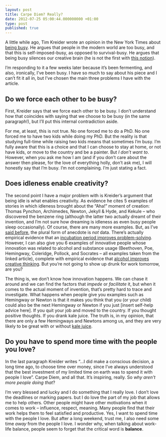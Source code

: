 ```yaml
---
layout: post
title: Carpe Diem? Really?
date: 2012-07-25 05:00:44.000000000 +01:00
type: post
published: true
---
```

A little while ago, Tim Kreider wrote an opinion in the New York Times about [being busy](http://opinionator.blogs.nytimes.com/2012/06/30/the-busy-trap/). He argues that people in the modern world are too busy, and that this is self-imposed-busy, as opposed to survival-busy. He argues that being busy silences our creative brain (he is not the first with [this notion](http://www.amazon.ca/Hare-Brain-Tortoise-Mind-Intelligence/dp/0060955414)).

I’m responding to it a few weeks later because it’s been fermenting, and also, ironically, I’ve been busy. I have so much to say about his piece and I can’t fit it all in, but I’ve chosen the main three problems I have with the article.

## Do we force each other to be busy?

First, Kreider says that we force each other to be busy. I don’t understand how that coincides with saying that we choose to be busy (in the same paragraph!), but I’ll put this internal contradiction aside.

For me, at least, this is not true. No one forced me to do a PhD. No one forced me to have two kids while doing my PhD. But the reality is that studying full-time while raising two kids means that sometimes I’m busy. I’m fully aware that this is a choice and that I can choose to stay at home, or not have kids, or move to the country and be a painter. But _I don’t want to_. However, when you ask me how I am (and if you don’t care about the answer then please, for the love of everything holly, don’t ask me), I will honestly say that I’m busy. I’m not complaining. I’m just stating a fact.

## Does idleness enable creativity?

The second point I have a major problem with is Kreider’s argument that being idle is what enables creativity. As evidence he cites 5 examples of stories in which idleness brought about the “Aha!” moment of creation: Thomas Pynchon, Archimedes, Newton, Jekyll & Hyde, and Kekule – who discovered the benzene ring (although the latter two actually dreamt of their invention, and I’m not sure how dreaming is idleness as even busy people sleep occasionally). Of course, there are many more examples. But, as I’ve [said before](http://galpod.wordpress.com/2012/07/10/when-your-breast-becomes-a-public-health-issue/), the plural form of anecdote is _not_ data. There’s actually empirical evidence that an [incubation period improves problem-solving](http://www.jstor.org/discover/10.2307/1422851?uid=3737720&uid=2&uid=4&sid=21101104511161). However, I can also give you 6 examples of innovative people whose innovation was related to alcohol and substance usage (Beethoven, Poe, Hemingway, Coleridge, Pollock, and Socrates – all examples taken from the linked article), complete with empirical evidence that [alcohol improves creative thinking](http://www.sciencedirect.com/science/article/pii/S1053810012000037). But you’re not going to show up drunk for work tomorrow, are you?

The thing is, we don’t know how innovation happens. We can chase it around and we can find the factors that _impede_ or _facilitate_ it, but when it comes to the actual moment of invention, that’s pretty hard to trace and investigate. What happens when people give you examples such as Hemingway or Newton is that it makes you think that you (or your child) could also be the next Hemingway or Newton if you just [insert self-help advice here]. If you quit your job and moved to the country. If you thought positive thoughts. If you drank kale juice. The truth is, in my opinion, that there are only a few Hemingways and Newtons among us, and they are very likely to be great with or without [kale juice](http://www.hungryforchange.tv/juicing).

## Do you have to spend more time with the people you love?

In the last paragraph Kreider writes “…I did make a conscious decision, a long time ago, to choose time over money, since I’ve always understood that the best investment of my limited time on earth was to spend it with people I love”. Carpe Diem, and all that. It’s inspiring, really. So _why aren’t more people doing that_?

I’m very blessed and lucky and I do something that I really love. I don’t love the deadlines or marking papers. but I do love the part of my job that allows me to help others. Other people might have other motivations when it comes to work – influence, respect, meaning. Many people find that their work helps them to feel satisfied and productive. Yes, I want to spend time with the people I love. But after a long weekend, trust me, I also need some time _away_ from the people I love. I wonder why, when talking about work-life balance, people seem to forget that the critical word is **balance**.
